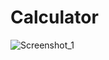 # Calculator
![Screenshot_1](https://github.com/dalamarMajere/Calculator/assets/54211263/8d37842d-14e4-4d92-ace0-0505ea696869)
